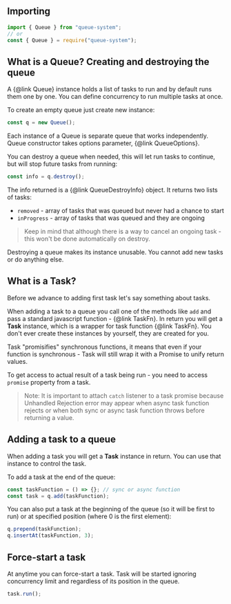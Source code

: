 ## Importing
```javascript
import { Queue } from "queue-system";
// or
const { Queue } = require("queue-system");
```

## What is a Queue? Creating and destroying the queue

A {@link Queue} instance holds a list of tasks to run and by default runs them one by one. You can define concurrency to
run multiple tasks at once.

To create an empty queue just create new instance:
```javascript
const q = new Queue();
```

Each instance of a Queue is separate queue that works independently. Queue constructor takes options parameter,
{@link QueueOptions}.

You can destroy a queue when needed, this will let run tasks to continue, but will stop future tasks from running:
```javascript
const info = q.destroy();
```

The info returned is a {@link QueueDestroyInfo} object. It returns two lists of tasks:
- `removed` - array of tasks that was queued but never had a chance to start
- `inProgress` - array of tasks that was queued and they are ongoing

> Keep in mind that although there is a way to cancel an ongoing task - this won't be done automatically on destroy.

Destroying a queue makes its instance unusable. You cannot add new tasks or do anything else.

## What is a Task?

Before we advance to adding first task let's say something about tasks.

When adding a task to a queue you call one of the methods like `add` and pass a standard javascript function -
{@link TaskFn}. In return you will get a **Task** instance, which is a wrapper for task function {@link TaskFn}.
You don't ever create these instances by yourself, they are created for you.

Task "promisifies" synchronous functions, it means that even if your function is synchronous - Task will still wrap it
with a Promise to unify return values.

To get access to actual result of a task being run - you need to access `promise` property from a task.

> Note: It is important to attach `catch` listener to a task promise because Unhandled Rejection error may appear when
async task function rejects or when both sync or async task function throws before returning a value.

## Adding a task to a queue

When adding a task you will get a **Task** instance in return. You can use that instance to control the task.

To add a task at the end of the queue:
```javascript
const taskFunction = () => {}; // sync or async function
const task = q.add(taskFunction);
```

You can also put a task at the beginning of the queue (so it will be first to run) or at specified position (where 0 is
the first element):
```javascript
q.prepend(taskFunction);
q.insertAt(taskFunction, 3);
```

## Force-start a task

At anytime you can force-start a task. Task will be started ignoring concurrency limit and regardless of its position
in the queue.

```javascript
task.run();
```
